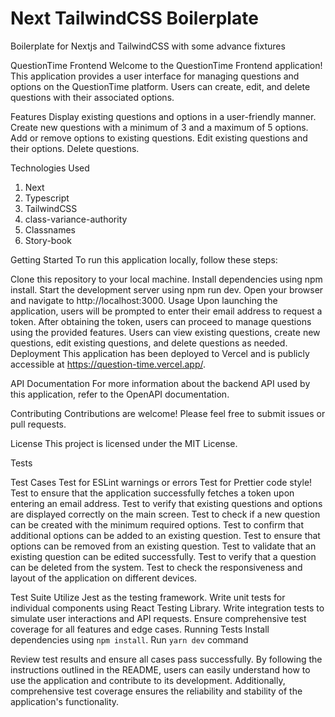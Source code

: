 # Next TailwindCSS Boilerplate
Boilerplate for Nextjs and TailwindCSS with some advance fixtures



QuestionTime Frontend
Welcome to the QuestionTime Frontend application! This application provides a user interface for managing questions and options on the QuestionTime platform. Users can create, edit, and delete questions with their associated options.

Features
Display existing questions and options in a user-friendly manner.
Create new questions with a minimum of 3 and a maximum of 5 options.
Add or remove options to existing questions.
Edit existing questions and their options.
Delete questions.

Technologies Used
1. Next
2. Typescript
3. TailwindCSS
4. class-variance-authority
5. Classnames
6. Story-book


Getting Started
To run this application locally, follow these steps:

Clone this repository to your local machine.
Install dependencies using npm install.
Start the development server using npm run dev.
Open your browser and navigate to http://localhost:3000.
Usage
Upon launching the application, users will be prompted to enter their email address to request a token.
After obtaining the token, users can proceed to manage questions using the provided features.
Users can view existing questions, create new questions, edit existing questions, and delete questions as needed.
Deployment
This application has been deployed to Vercel and is publicly accessible at https://question-time.vercel.app/.

API Documentation
For more information about the backend API used by this application, refer to the OpenAPI documentation.

Contributing
Contributions are welcome! Please feel free to submit issues or pull requests.

License
This project is licensed under the MIT License.

Tests

Test Cases
Test for ESLint warnings or errors
Test for Prettier code style!
Test to ensure that the application successfully fetches a token upon entering an email address.
Test to verify that existing questions and options are displayed correctly on the main screen.
Test to check if a new question can be created with the minimum required options.
Test to confirm that additional options can be added to an existing question.
Test to ensure that options can be removed from an existing question.
Test to validate that an existing question can be edited successfully.
Test to verify that a question can be deleted from the system.
Test to check the responsiveness and layout of the application on different devices.

Test Suite
Utilize Jest as the testing framework.
Write unit tests for individual components using React Testing Library.
Write integration tests to simulate user interactions and API requests.
Ensure comprehensive test coverage for all features and edge cases.
Running Tests
Install dependencies using `npm install`.
 Run `yarn dev` command


Review test results and ensure all cases pass successfully.
By following the instructions outlined in the README, users can easily understand how to use the application and contribute to its development. Additionally, comprehensive test coverage ensures the reliability and stability of the application's functionality.
